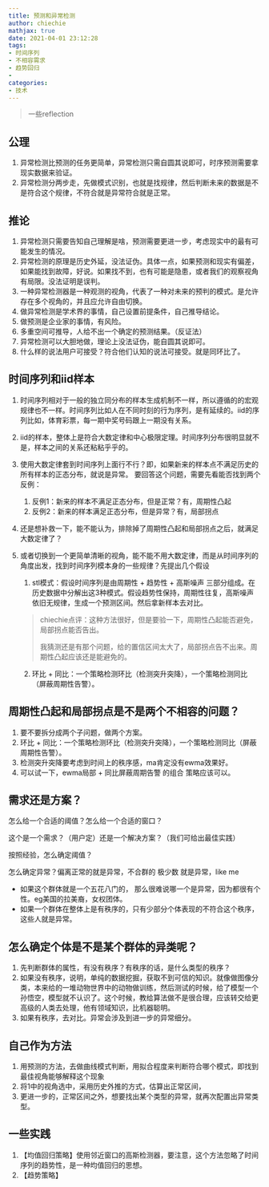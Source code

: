 ```yaml
---
title: 预测和异常检测
author: chiechie
mathjax: true
date: 2021-04-01 23:12:28
tags:
- 时间序列
- 不相容需求
- 趋势回归
- 
categories:
- 技术
---
```


> 一些reflection

## 公理

1. 异常检测比预测的任务更简单，异常检测只需自圆其说即可，时序预测需要拿现实数据来验证。
2. 异常检测分两步走，先做模式识别，也就是找规律，然后判断未来的数据是不是符合这个规律，不符合就是异常符合就是正常。


## 推论

1. 异常检测只需要告知自己理解是啥，预测需要更进一步，考虑现实中的最有可能发生的情况。
2. 异常检测的原理是历史外延，没法证伪。具体一点，如果预测和现实有偏差，如果能找到故障，好说。如果找不到，也有可能是隐患，或者我们的观察视角有局限。没法证明是误判。
3. 一种异常检测器是一种观测的视角，代表了一种对未来的预判的模式。是允许存在多个视角的，并且应允许自由切换。
4. 做异常检测是学术界的事情，自己设置前提条件，自己推导结论。
5. 做预测是企业家的事情，有风险。
6. 多重空间可推导，人给不出一个确定的预测结果。（反证法）
7. 异常检测可以大胆地做，理论上没法证伪，能自圆其说即可。
8. 什么样的说法用户可接受？符合他们认知的说法可接受。就是同环比了。


## 时间序列和iid样本
1. 时间序列相对于一般的独立同分布的样本生成机制不一样，所以遵循的的宏观规律也不一样。时间序列比如人在不同时刻的行为序列，是有延续的。iid的序列比如，体育彩票，每一期中奖号码跟上一期没有关系。
2. iid的样本，整体上是符合大数定律和中心极限定理。时间序列分布很明显就不是，样本之间的关系还粘粘乎乎的。
3. 使用大数定律套到时间序列上面行不行？即，如果新来的样本点不满足历史的所有样本的正态分布，就说是异常。
要回答这个问题，需要先看能否找到两个反例：

	1. 反例1：新来的样本不满足正态分布，但是正常？有，周期性凸起
	2. 反例2：新来的样本满足正态分布，但是异常？有，局部拐点

4. 还是想补救一下，能不能认为，排除掉了周期性凸起和局部拐点之后，就满足大数定律了？
5. 或者切换到一个更简单清晰的视角，能不能不用大数定律，而是从时间序列的角度出发，找到时间序列模本身的一些规律？先提出几个假设

	1. stl模式：假设时间序列是由周期性 + 趋势性 + 高斯噪声 三部分组成。在历史数据中分解出这3种模式。假设趋势性保持，周期性往复，高斯噪声依旧无规律，生成一个预测区间。然后拿新样本去对比。

	> chiechie点评：这种方法很好，但是要验一下，周期性凸起能否避免，局部拐点能否告出。
	>
	> 我猜测还是有那个问题，给的置信区间太大了，局部拐点告不出来。周期性凸起应该还是能避免的。

	2. 环比 + 同比：一个策略检测环比（检测突升突降），一个策略检测同比（屏蔽周期性告警）。



## 周期性凸起和局部拐点是不是两个不相容的问题？

1. 要不要拆分成两个子问题，做两个方案。
2. 环比 + 同比：一个策略检测环比（检测突升突降），一个策略检测同比（屏蔽周期性告警）。
3. 检测突升突降要考虑到时间上的秩序感，ma肯定没有ewma效果好。
4. 可以试一下，ewma局部 + 同比屏蔽周期告警 的组合 策略应该可以。


## 需求还是方案？

怎么给一个合适的阈值？怎么给一个合适的窗口？

这个是一个需求？（用户定）还是一个解决方案？（我们可给出最佳实践）

按照经验，怎么确定阈值？

怎么确定异常？偏离正常的就是异常，不合群的 极少数 就是异常，like me

- 如果这个群体就是一个五花八门的， 那么很难说哪一个是异常，因为都很有个性。eg美国的拉美裔，女权团体。
- 如果一个群体在整体上是有秩序的，只有少部分个体表现的不符合这个秩序，这些人就是异常。

## 怎么确定个体是不是某个群体的异类呢？

1. 先判断群体的属性，有没有秩序？有秩序的话，是什么类型的秩序？
2. 如果没有秩序，说明，单纯的数据挖掘，获取不到可信的知识。就像做图像分类，本来给的一堆动物世界中的动物做训练，然后测试的时候，给了模型一个孙悟空，模型就不认识了。这个时候，教给算法做不是很合理，应该转交给更高级的人类去处理，他有领域知识，比机器聪明。
3. 如果有秩序，去对比。异常会涉及到进一步的异常细分。

## 自己作为方法

1. 用预测的方法，去做曲线模式判断，用拟合程度来判断符合哪个模式，即找到最佳视角能够解释这个现象
2. 将1中的视角选中，采用历史外推的方式，估算出正常区间，
3. 更进一步的，正常区间之外，想要找出某个类型的异常，就再次配置出异常类型。

## 一些实践

1. 【均值回归策略】使用邻近窗口的高斯检测器，要注意，这个方法忽略了时间序列的趋势性，是一种均值回归的思想。
2. 【趋势策略】


